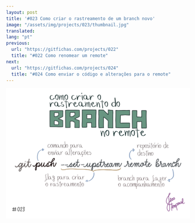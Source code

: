 ```yaml
---
layout: post
title: '#023 Como criar o rastreamento de um branch novo'
image: "/assets/img/projects/023/thumbnail.jpg"
translated:
lang: "pt"
previous:
  url: "https://gitfichas.com/projects/022"
  title: "#022 Como renomear um remote"
next:
  url: "https://gitfichas.com/projects/024"
  title: "#024 Como enviar o código e alterações para o remote"
---
```


<img alt="Use git push --set-upstream remote branch para configurar o rastreamento de um novo branch no remote" src="/assets/img/projects/023/full.jpg">